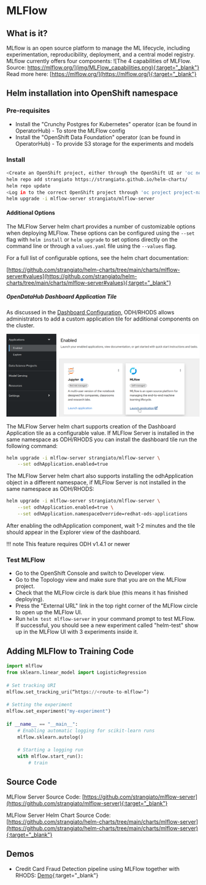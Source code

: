 # MLFlow

## What is it?

MLflow is an open source platform to manage the ML lifecycle, including experimentation, reproducibility, deployment, and a central model registry. MLflow currently offers four components:
![The 4 capabilities of MLFlow. Source: https://mlflow.org/](img/MLFlow_capabilities.png){:target="_blank"}
Read more here: [https://mlflow.org/](https://mlflow.org/){:target="_blank"}

## Helm installation into OpenShift namespace

### Pre-requisites

- Install the "Crunchy Postgres for Kubernetes" operator (can be found in OperatorHub) - To store the MLFlow config
- Install the "OpenShift Data Foundation" operator (can be found in OperatorHub) - To provide S3 storage for the experiments and models

### Install

```bash
<Create an OpenShift project, either through the OpenShift UI or 'oc new-project project-name'>
helm repo add strangiato https://strangiato.github.io/helm-charts/
helm repo update
<Log in to the correct OpenShift project through 'oc project project-name'>
helm upgrade -i mlflow-server strangiato/mlflow-server
```

#### Additional Options

The MLFlow Server helm chart provides a number of customizable options when deploying MLFlow.  These options can be configured using the `--set` flag with `helm install` or `helm upgrade` to set options directly on the command line or through a `values.yaml` file using the `--values` flag.

For a full list of configurable options, see the helm chart documentation:

[https://github.com/strangiato/helm-charts/tree/main/charts/mlflow-server#values](https://github.com/strangiato/helm-charts/tree/main/charts/mlflow-server#values){:target="_blank"}

##### OpenDataHub Dashboard Application Tile

As discussed in the [Dashboard Configuration](../odh-rhods/configuration.md#adding-a-custom-application), ODH/RHODS allows administrators to add a custom application tile for additional components on the cluster.

![Enabled tile](img/enabled-tile.png)

The MLFlow Server helm chart supports creation of the Dashboard Application tile as a configurable value.  If MLFlow Server is installed in the same namespace as ODH/RHODS you can install the dashboard tile run the following command:

```bash
helm upgrade -i mlflow-server strangiato/mlflow-server \
    --set odhApplication.enabled=true
```

The MLFlow Server helm chart also supports installing the odhApplication object in a different namespace, if MLFlow Server is not installed in the same namespace as ODH/RHODS:

```bash
helm upgrade -i mlflow-server strangiato/mlflow-server \
    --set odhApplication.enabled=true \
    --set odhApplication.namespaceOverride=redhat-ods-applications
```

After enabling the odhApplication component, wait 1-2 minutes and the tile should appear in the Explorer view of the dashboard.

!!! note
    This feature requires ODH v1.4.1 or newer

### Test MLFlow

- Go to the OpenShift Console and switch to Developer view.
- Go to the Topology view and make sure that you are on the MLFlow project.
- Check that the MLFlow circle is dark blue (this means it has finished deploying).
- Press the "External URL" link in the top right corner of the MLFlow circle to open up the MLFlow UI.
- Run `helm test mlflow-server` in your command prompt to test MLFlow. If successful, you should see a new experiment called "helm-test" show up in the MLFlow UI with 3 experiments inside it.

## Adding MLFlow to Training Code

```python
import mlflow
from sklearn.linear_model import LogisticRegression

# Set tracking URI
mlflow.set_tracking_uri(“https://<route-to-mlflow>”)

# Setting the experiment
mlflow.set_experiment("my-experiment")

if __name__ == "__main__":
    # Enabling automatic logging for scikit-learn runs
    mlflow.sklearn.autolog()

    # Starting a logging run
    with mlflow.start_run():
        # train
```

## Source Code

MLFlow Server Source Code:
[https://github.com/strangiato/mlflow-server](https://github.com/strangiato/mlflow-server){:target="_blank"}

MLFlow Server Helm Chart Source Code:
[https://github.com/strangiato/helm-charts/tree/main/charts/mlflow-server](https://github.com/strangiato/helm-charts/tree/main/charts/mlflow-server){:target="_blank"}

## Demos

- Credit Card Fraud Detection pipeline using MLFlow together with RHODS: [Demo](/demos/credit-card-fraud/credit-card-fraud){:target="_blank"}
